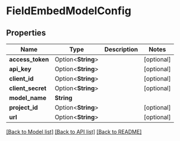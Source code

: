 # FieldEmbedModelConfig

## Properties

Name | Type | Description | Notes
------------ | ------------- | ------------- | -------------
**access_token** | Option<**String**> |  | [optional]
**api_key** | Option<**String**> |  | [optional]
**client_id** | Option<**String**> |  | [optional]
**client_secret** | Option<**String**> |  | [optional]
**model_name** | **String** |  | 
**project_id** | Option<**String**> |  | [optional]
**url** | Option<**String**> |  | [optional]

[[Back to Model list]](../README.md#documentation-for-models) [[Back to API list]](../README.md#documentation-for-api-endpoints) [[Back to README]](../README.md)


